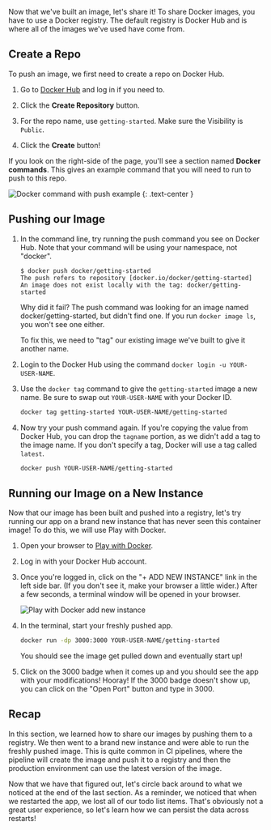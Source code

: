 
Now that we've built an image, let's share it! To share Docker images, you have to use a Docker
registry. The default registry is Docker Hub and is where all of the images we've used have come from.

## Create a Repo

To push an image, we first need to create a repo on Docker Hub.

1. Go to [Docker Hub](https://hub.docker.com) and log in if you need to.

1. Click the **Create Repository** button.

1. For the repo name, use `getting-started`. Make sure the Visibility is `Public`.

1. Click the **Create** button!

If you look on the right-side of the page, you'll see a section named **Docker commands**. This gives
an example command that you will need to run to push to this repo.

![Docker command with push example](push-command.png)
{: .text-center }

## Pushing our Image

1. In the command line, try running the push command you see on Docker Hub. Note that your command
   will be using your namespace, not "docker".

    ```plaintext
    $ docker push docker/getting-started
    The push refers to repository [docker.io/docker/getting-started]
    An image does not exist locally with the tag: docker/getting-started
    ```

    Why did it fail? The push command was looking for an image named docker/getting-started, but
    didn't find one. If you run `docker image ls`, you won't see one either.

    To fix this, we need to "tag" our existing image we've built to give it another name.

1. Login to the Docker Hub using the command `docker login -u YOUR-USER-NAME`.

1. Use the `docker tag` command to give the `getting-started` image a new name. Be sure to swap out
   `YOUR-USER-NAME` with your Docker ID.

    ```bash
    docker tag getting-started YOUR-USER-NAME/getting-started
    ```

1. Now try your push command again. If you're copying the value from Docker Hub, you can drop the
   `tagname` portion, as we didn't add a tag to the image name. If you don't specify a tag, Docker
   will use a tag called `latest`.

    ```bash
    docker push YOUR-USER-NAME/getting-started
    ```

## Running our Image on a New Instance

Now that our image has been built and pushed into a registry, let's try running our app on a brand
new instance that has never seen this container image! To do this, we will use Play with Docker.

1. Open your browser to [Play with Docker](https://labs.play-with-docker.com/).

1. Log in with your Docker Hub account.

1. Once you're logged in, click on the "+ ADD NEW INSTANCE" link in the left side bar. (If you don't see it, make your browser a little wider.) After a few seconds, a terminal window will be opened in your browser.

    ![Play with Docker add new instance](pwd-add-new-instance.png)

2. In the terminal, start your freshly pushed app.

    ```bash
    docker run -dp 3000:3000 YOUR-USER-NAME/getting-started
    ```

    You should see the image get pulled down and eventually start up!

3. Click on the 3000 badge when it comes up and you should see the app with your modifications! Hooray!
    If the 3000 badge doesn't show up, you can click on the "Open Port" button and type in 3000.

## Recap

In this section, we learned how to share our images by pushing them to a registry. We then went to a
brand new instance and were able to run the freshly pushed image. This is quite common in CI pipelines,
where the pipeline will create the image and push it to a registry and then the production environment
can use the latest version of the image.

Now that we have that figured out, let's circle back around to what we noticed at the end of the last
section. As a reminder, we noticed that when we restarted the app, we lost all of our todo list items.
That's obviously not a great user experience, so let's learn how we can persist the data across
restarts!
